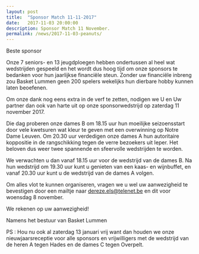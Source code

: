 ```yaml
---
layout: post
title:  "Sponsor Match 11-11-2017"
date:   2017-11-03 20:00:00
description: Sponsor Match 11 November.
permalink: /news/2017-11-03-peanuts/
---
```


Beste sponsor


Onze 7 seniors- en 13 jeugdploegen hebben ondertussen al heel wat wedstrijden gespeeld en het wordt dus hoog tijd om onze sponsors te bedanken voor hun jaarlijkse financiële steun. Zonder uw financiële inbreng zou Basket Lummen geen 200 spelers wekelijks hun dierbare hobby kunnen laten beoefenen. 

Om onze dank nog eens extra in de verf te zetten, nodigen we U en Uw partner dan ook van harte uit op onze sponsorwedstrijd op zaterdag 11 november 2017. 

Die dag proberen onze dames B om 18.15 uur hun moeilijke seizoensstart door vele kwetsuren wat kleur te geven met een overwinning op Notre Dame Leuven. Om 20.30 uur verdedigen onze dames A hun autoritaire koppositie in de rangschikking tegen de verre bezoekers uit Ieper.
Het beloven dus weer twee spannende en sfeervolle wedstrijden te worden. 

We verwachten u dan vanaf 18.15 uur voor de wedstrijd van de dames B. 
Na hun wedstrijd om 19.30 uur kunt u genieten van een kaas- en wijnbuffet, en vanaf 20.30 uur kunt u de wedstrijd van de dames A volgen. 

Om alles vlot te kunnen organiseren, vragen we u wel uw aanwezigheid te bevestigen door een mailtje naar dereze.els@telenet.be en dit voor woensdag 8 november. 


We rekenen op uw aanwezigheid!  


Namens het bestuur van Basket Lummen


PS : Hou nu ook al zaterdag 13 januari vrij want dan houden we onze nieuwjaarsreceptie voor alle sponsors en vrijwilligers met de wedstrijd van de heren A tegen Hades en de dames C tegen Overpelt.
